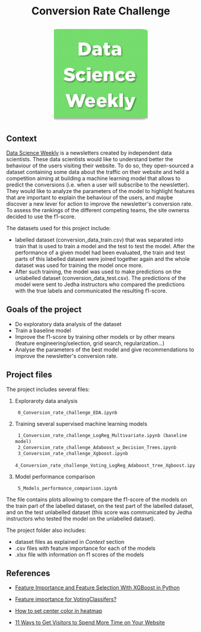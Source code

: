 # <p align="center">Conversion Rate Challenge</p>

<p align="center"> <img src="dsw_logo.png" width="250"> </p>

## Context 

[Data Science Weekly](www.datascienceweekly.org) is a newsletters created by independent data scientists. These data scientists would like to understand better the behaviour of the users visiting their website. To do so, they open-sourced a dataset containing some data about the traffic on their website and held a competition aiming at building a machine learning model that allows to predict the conversions (i.e. when a user will subscribe to the newsletter). They would like to analyze the parameters of the model to highlight features that are important to explain the behaviour of the users, and maybe discover a new lever for action to improve the newsletter's conversion rate. To assess the rankings of the different competing teams, the site ownerss decided to use the f1-score.

The datasets used for this project include:
- labelled dataset (conversion_data_train.csv) that was separated into train that is used to train a model and the test to test the model. After the performance of a given model had been evaluated, the train and test parts of this labelled dataset were joined together again and the whole dataset was used for training the model once more.
- After such training, the model was used to make predictions on the unlabelled dataset (conversion_data_test.csv). The predictions of the model were sent to Jedha instructors who compared the predictions with the true labels and communicated the resulting f1-score. 

## Goals of the project

 - Do exploratory data analysis of the dataset
 - Train a baseline model
 - Improve the f1-score by training other models or by other means (feature engineering/selection, grid search, regularization...)
 - Analyse the parameters of the best model and give recommendations to improve the newsletter's conversion rate.


## Project files

The project includes several files:

1. Exploraroty data analysis

        0_Conversion_rate_challenge_EDA.ipynb

2. Training several supervised machine learning models 

        1_Conversion_rate_challenge_LogReg_Multivariate.ipynb (baseline model)
        2_Conversion_rate_challenge_Adaboost_w_Decision_Trees.ipynb
        3_Conversion_rate_challenge_Xgboost.ipynb
        4_Conversion_rate_challenge_Voting_LogReg_Adaboost_tree_Xgboost.ipynb

3. Model performance comparison

        5_Models_performance_comparison.ipynb

The file contains plots allowing to compare the f1-score of the models on the train part of the labelled dataset, on the test part of the labelled dataset, and on the test unlabelled dataset (this score was communicated by Jedha instructors who tested the model on the unlabelled dataset).

The project folder also includes:
- dataset files as explained in *Context* section
- .csv files with feature importance for each of the models
- .xlsx file with information on f1 scores of the models


 ## References
  
- [Feature Importance and Feature Selection With XGBoost in Python](https://machinelearningmastery.com/feature-importance-and-feature-selection-with-xgboost-in-python)

- [Feature importance for VotingClassifers?](https://github.com/scikit-learn/scikit-learn/discussions/22569)

- [How to set center color in heatmap](https://stackoverflow.com/questions/56536419/how-to-set-center-color-in-heatmap)

- [11 Ways to Get Visitors to Spend More Time on Your Website](https://www.entrepreneur.com/science-technology/11-ways-to-get-visitors-to-spend-more-time-on-your-website/418094)
